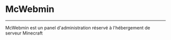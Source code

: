 McWebmin
===

---
McWebmin est un panel d'administration réservé à l'hébergement de serveur Minecraft